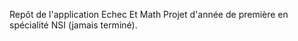Repôt de l'application Echec Et Math 
Projet d'année de première en spécialité NSI 
(jamais terminé).

